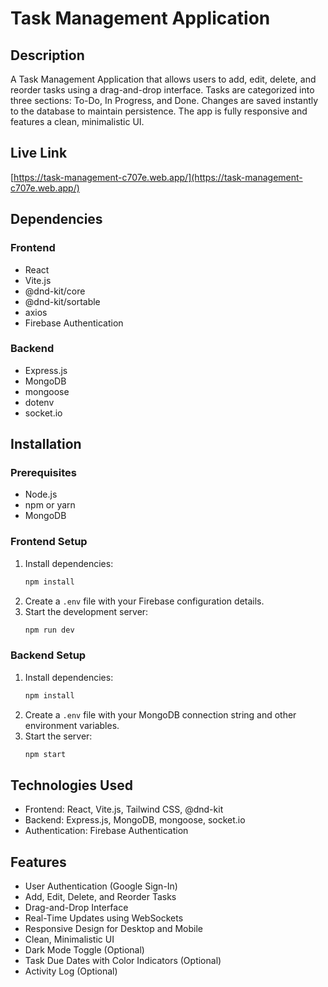 # Task Management Application

## Description
A Task Management Application that allows users to add, edit, delete, and reorder tasks using a drag-and-drop interface. Tasks are categorized into three sections: To-Do, In Progress, and Done. Changes are saved instantly to the database to maintain persistence. The app is fully responsive and features a clean, minimalistic UI.

## Live Link
[https://task-management-c707e.web.app/](https://task-management-c707e.web.app/)

## Dependencies
### Frontend
- React
- Vite.js
- @dnd-kit/core
- @dnd-kit/sortable
- axios
- Firebase Authentication

### Backend
- Express.js
- MongoDB
- mongoose
- dotenv
- socket.io

## Installation

### Prerequisites
- Node.js
- npm or yarn
- MongoDB

### Frontend Setup
1. Install dependencies:
    ```bash
    npm install
    ```
2. Create a `.env` file with your Firebase configuration details.
3. Start the development server:
    ```bash
    npm run dev
    ```

### Backend Setup

1. Install dependencies:
    ```bash
    npm install
    ```
2. Create a `.env` file with your MongoDB connection string and other environment variables.
3. Start the server:
    ```bash
    npm start
    ```

## Technologies Used
- Frontend: React, Vite.js, Tailwind CSS, @dnd-kit
- Backend: Express.js, MongoDB, mongoose, socket.io
- Authentication: Firebase Authentication

## Features
- User Authentication (Google Sign-In)
- Add, Edit, Delete, and Reorder Tasks
- Drag-and-Drop Interface
- Real-Time Updates using WebSockets
- Responsive Design for Desktop and Mobile
- Clean, Minimalistic UI
- Dark Mode Toggle (Optional)
- Task Due Dates with Color Indicators (Optional)
- Activity Log (Optional)


